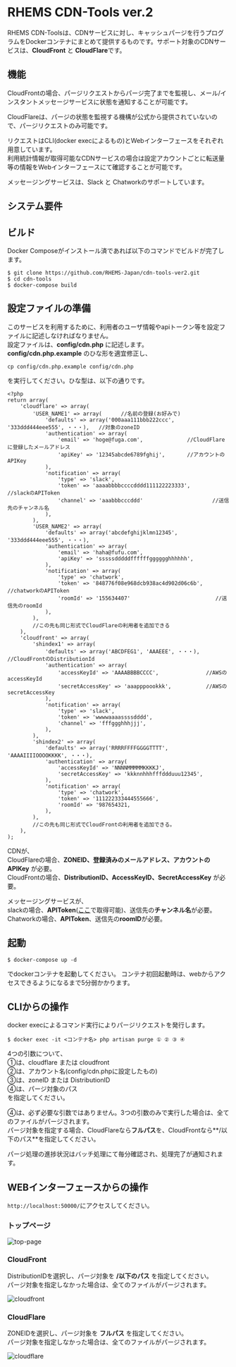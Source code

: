 # RHEMS CDN-Tools ver.2

RHEMS CDN-Toolsは、CDNサービスに対し、キャッシュパージを行うプログラムをDockerコンテナにまとめて提供するものです。サポート対象のCDNサービスは、**CloudFront** と **CloudFlare**です。

## 機能

CloudFrontの場合、パージリクエストからパージ完了までを監視し、メール/インスタントメッセージサービスに状態を通知することが可能です。

CloudFlareは、パージの状態を監視する機構が公式から提供されていないので、パージリクエストのみ可能です。

リクエストはCLI(docker execによるもの)とWebインターフェースをそれぞれ用意しています。       
利用統計情報が取得可能なCDNサービスの場合は設定アカウントごとに転送量等の情報をWebインターフェースにて確認することが可能です。

メッセージングサービスは、Slack と Chatworkのサポートしています。

## システム要件

## ビルド

Docker Composeがインストール済であれば以下のコマンドでビルドが完了します。

```
$ git clone https://github.com/RHEMS-Japan/cdn-tools-ver2.git
$ cd cdn-tools
$ docker-compose build
```

## 設定ファイルの準備

このサービスを利用するために、利用者のユーザ情報やapiトークン等を設定ファイルに記述しなければなりません。        
設定ファイルは、**config/cdn.php** に記述します。        
**config/cdn.php.example** のひな形を適宜修正し、

```
cp config/cdn.php.example config/cdn.php
```

を実行してください。ひな型は、以下の通りです。

```
<?php
return array(
    'cloudflare' => array(
        'USER_NAME1' => array(      //名前の登録(お好みで)
            'defaults' => array('000aaa111bbb222ccc', '333ddd444eee555', ・・・),   //対象のzoneID
            'authentication' => array(
                'email' => 'hoge@fuga.com',              //CloudFlareに登録したメールアドレス
                'apiKey' => '12345abcde6789fghij',       //アカウントのAPIKey
            ),
            'notification' => array(
                'type' => 'slack',
                'token' => 'aaaabbbbccccdddd111122223333',       //slackのAPIToken
                'channel' => 'aaabbbcccddd'                      //送信先のチャンネル名
            ),
        ),
        'USER_NAME2' => array(
            'defaults' => array('abcdefghijklmn12345',  '333ddd444eee555', ・・・),
            'authentication' => array(
                'email' => 'haha@fufu.com',
                'apiKey' => 'sssssdddddffffffgggggghhhhhh',
            ),
            'notification' => array(
                'type' => 'chatwork',
                'token' => '848776f08e968dcb938ac4d902d06c6b',    //chatworkのAPIToken
                'roomId' => '155634407'                           //送信先のroomId
            ),
        ),
        //この先も同じ形式でCloudFlareの利用者を追加できる
    ),
    'cloudfront' => array(
        'shindex1' => array(
            'defaults' => array('ABCDFEG1', 'AAAEEE', ・・・),    //CloudFrontのDistributionId
            'authentication' => array(
                'accessKeyId' => 'AAAABBBBCCCC',               //AWSのaccessKeyId
                'secretAccessKey' => 'aaapppoookkk',           //AWSのsecretAccessKey
            ),
            'notification' => array(
                'type' => 'slack',
                'token' => 'wwwwaaaassssdddd',
                'channel' => 'fffggghhhjjj',
            ),
        ),
        'shindex2' => array(
            'defaults' => array('RRRRFFFFGGGGTTTT', 'AAAAIIIIOOOOKKKK', ・・・),
            'authentication' => array(
                'accessKeyId' => 'NNNNMMMMMKKKKJ',
                'secretAccessKey' => 'kkknnhhhfffddduuu12345',
            ),
            'notification' => array(
                'type' => 'chatwork',
                'token' => '111222333444555666',
                'roomId' => '987654321,
            ),
        ),
        //この先も同じ形式でCloudFrontの利用者を追加できる。
    ),
);
```
CDNが、     
CloudFlareの場合、**ZONEID、登録済みのメールアドレス、アカウントのAPIKey** が必要。      
CloudFrontの場合、**DistributionID、AccessKeyID、SecretAccessKey** が必要。      

メッセージングサービスが、       
slackの場合、**APIToken**([ここ](https://api.slack.com/custom-integrations/legacy-tokens)で取得可能)、送信先の**チャンネル名**が必要。        
Chatworkの場合、**APIToken**、送信先の**roomID**が必要。

## 起動

```
$ docker-compose up -d
```
でdockerコンテナを起動してください。
コンテナ初回起動時は、webからアクセスできるようになるまで5分弱かかります。

## CLIからの操作

docker execによるコマンド実行によりパージリクエストを発行します。

```
$ docker exec -it <コンテナ名> php artisan purge ① ② ③ ④
```

4つの引数について、       
①は、cloudflare または cloudfront       
②は、アカウント名(config/cdn.phpに設定したもの)       
③は、zoneID または DistributionID        
④は、パージ対象のパス        
を指定してください。

④は、必ず必要な引数ではありません。3つの引数のみで実行した場合は、全てのファイルがパージされます。        
パージ対象を指定する場合、CloudFlareなら**フルパス**を、CloudFrontなら**/以下のパス**を指定してください。

パージ処理の進捗状況はバッチ処理にて毎分確認され、処理完了が通知されます。

## WEBインターフェースからの操作

`http://localhost:50000/`にアクセスしてください。

### トップページ

![top-page](https://user-images.githubusercontent.com/47022289/60344424-7d4ee000-99f1-11e9-9620-d259b56a8f7f.png)


### CloudFront

DistributionIDを選択し、パージ対象を **/以下のパス** を指定してください。       
パージ対象を指定しなかった場合は、全てのファイルがパージされます。

![cloudfront](https://user-images.githubusercontent.com/47022289/60344414-7922c280-99f1-11e9-81a6-bf65bae2479b.png)

### CloudFlare

ZONEIDを選択し、パージ対象を **フルパス** を指定してください。       
パージ対象を指定しなかった場合は、全てのファイルがパージされます。

![cloudflare](https://user-images.githubusercontent.com/47022289/60345191-6610f200-99f3-11e9-8b19-d13b1c8e570d.png)
